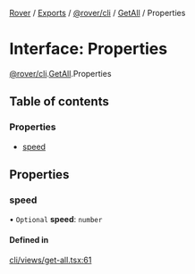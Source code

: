 [Rover](../README.md) / [Exports](../modules.md) / [@rover/cli](../modules/_rover_cli.md) / [GetAll](../modules/_rover_cli.GetAll.md) / Properties

# Interface: Properties

[@rover/cli](../modules/_rover_cli.md).[GetAll](../modules/_rover_cli.GetAll.md).Properties

## Table of contents

### Properties

- [speed](_rover_cli.GetAll.Properties.md#speed)

## Properties

### speed

• `Optional` **speed**: `number`

#### Defined in

[cli/views/get-all.tsx:61](https://github.com/kasperisager/rover/blob/a90c066/cli/views/get-all.tsx#L61)
